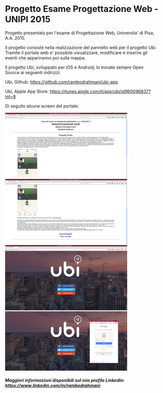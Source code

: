 # Progetto Esame Progettazione Web - UNIPI 2015
Progetto presentato per l'esame di Progettazione Web, Universita' di Pisa, A.A. 2015.

Il progetto consiste nella realizzazione del pannello web per il progetto Ubi. Tramite il portale web e' possibile visualizzare, modificare e inserire gli eventi che appariranno poi sulla mappa.

Il progetto Ubi, sviluppato per iOS e Android, lo trovate sempre Open Source ai seguenti indirizzi:

Ubi, Github: https://github.com/rambodrahmani/ubi-app

Ubi, Apple App Store: https://itunes.apple.com/it/app/ubi/id960096837?mt=8

Di seguito alcune screen del portale:

<img src="screens/1.png" alt="Protale Web Ubi - PIC 1" width="400px"/> <img src="screens/2.png" alt="Protale Web Ubi - PIC 2" width="400px"/> <img src="screens/3.png" alt="Protale Web Ubi - PIC 3" width="400px"/> <img src="screens/4.png" alt="Protale Web Ubi - PIC 4" width="400px"/>

##### Maggiori informazioni disponibili sul mio profilo Linkedin: https://www.linkedin.com/in/rambodrahmani
